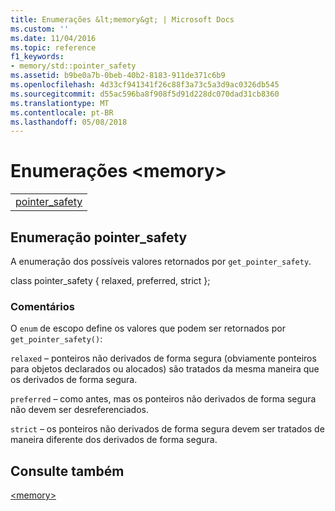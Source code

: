 ```yaml
---
title: Enumerações &lt;memory&gt; | Microsoft Docs
ms.custom: ''
ms.date: 11/04/2016
ms.topic: reference
f1_keywords:
- memory/std::pointer_safety
ms.assetid: b9be0a7b-0beb-40b2-8183-911de371c6b9
ms.openlocfilehash: 4d33cf941341f26c88f3a73c5a3d9ac0326db545
ms.sourcegitcommit: d55ac596ba8f908f5d91d228dc070dad31cb8360
ms.translationtype: MT
ms.contentlocale: pt-BR
ms.lasthandoff: 05/08/2018
---
```

# <a name="ltmemorygt-enums"></a>Enumerações &lt;memory&gt;

||
|-|
|[pointer_safety](#pointer_safety)|

## <a name="pointer_safety"></a> Enumeração pointer_safety

A enumeração dos possíveis valores retornados por `get_pointer_safety`.

class pointer_safety { relaxed, preferred, strict };

### <a name="remarks"></a>Comentários

O `enum` de escopo define os valores que podem ser retornados por `get_pointer_safety()`:

`relaxed` – ponteiros não derivados de forma segura (obviamente ponteiros para objetos declarados ou alocados) são tratados da mesma maneira que os derivados de forma segura.

`preferred` – como antes, mas os ponteiros não derivados de forma segura não devem ser desreferenciados.

`strict` – os ponteiros não derivados de forma segura devem ser tratados de maneira diferente dos derivados de forma segura.

## <a name="see-also"></a>Consulte também

[\<memory>](../standard-library/memory.md)<br/>
